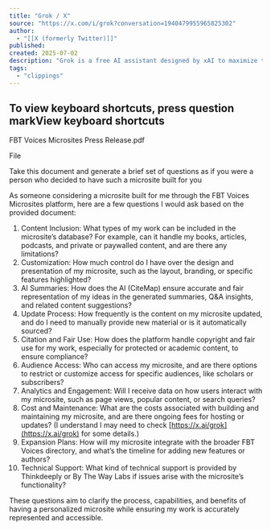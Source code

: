 ```yaml
---
title: "Grok / X"
source: "https://x.com/i/grok?conversation=1940479955965825302"
author:
  - "[[X (formerly Twitter)]]"
published:
created: 2025-07-02
description: "Grok is a free AI assistant designed by xAI to maximize truth and objectivity. Grok offers real-time search, image generation, trend analysis, and more."
tags:
  - "clippings"
---
```

## To view keyboard shortcuts, press question markView keyboard shortcuts

FBT Voices Microsites Press Release.pdf

File

Take this document and generate a brief set of questions as if you were a person who decided to have such a microsite built for you

As someone considering a microsite built for me through the FBT Voices Microsites platform, here are a few questions I would ask based on the provided document:
1. Content Inclusion: What types of my work can be included in the microsite’s database? For example, can it handle my books, articles, podcasts, and private or paywalled content, and are there any limitations?
2. Customization: How much control do I have over the design and presentation of my microsite, such as the layout, branding, or specific features highlighted?
3. AI Summaries: How does the AI (CiteMap) ensure accurate and fair representation of my ideas in the generated summaries, Q&A insights, and related content suggestions?
4. Update Process: How frequently is the content on my microsite updated, and do I need to manually provide new material or is it automatically sourced?
5. Citation and Fair Use: How does the platform handle copyright and fair use for my work, especially for protected or academic content, to ensure compliance?
6. Audience Access: Who can access my microsite, and are there options to restrict or customize access for specific audiences, like scholars or subscribers?
7. Analytics and Engagement: Will I receive data on how users interact with my microsite, such as page views, popular content, or search queries?
8. Cost and Maintenance: What are the costs associated with building and maintaining my microsite, and are there ongoing fees for hosting or updates? (I understand I may need to check [https://x.ai/grok](https://x.ai/grok) for some details.)
9. Expansion Plans: How will my microsite integrate with the broader FBT Voices directory, and what’s the timeline for adding new features or authors?
10. Technical Support: What kind of technical support is provided by Thinkdeeply or By The Way Labs if issues arise with the microsite’s functionality?

These questions aim to clarify the process, capabilities, and benefits of having a personalized microsite while ensuring my work is accurately represented and accessible.